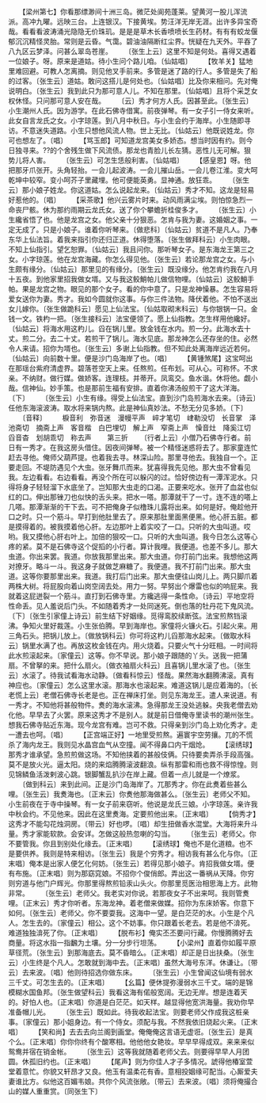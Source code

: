 <!-- { "loadSidebar": true } -->
　　【梁州第七】你看那缥渺间十洲三岛。微茫处阆苑蓬莱。望黄河一股儿浑流派。高冲九曜。远映三台。上连银汉。下接黄埃。势汪洋无岸无涯。出许多异宝奇哉。看看看波涛涌光隐隐无价珠玑。是是是草木长香喷喷长生药材。有有有蛟龙偃郁沉沉精怪灵胎。常则是云昏。气霭。碧油油隔断红尘界。恍疑在九天外。平吞了八九区云梦泽。问甚么翠岛苍崖。
　　〔张生上云〕这里不知是何处。喜得又遇着一位娘子。呀。原来是道姑。待小生问个路儿咱。〔仙姑唱〕
　　【牧羊关】猛地里难回避。可教人怎离摘。则见他叉手前来。多管是迷了路的行人。多管是失了船的过客。〔张生云〕道姑。敢问这搭儿是何处也。〔仙姑唱〕比及你来相问。先对俺说明白。〔张生云〕我到此只为那可意人儿。不知在那里。〔仙姑唱〕且将个采芝女权休怪。只问那可意人安在哉。
　　〔云〕秀才何方人氏。因甚至此。〔张生云〕小生潮州人氏。因为游学。在此石佛寺借寓。前夜弹琴。有一女子引一侍女来听。此女自言龙氏之女。小字琼莲。到八月中秋日。与小生会约于海岸。小生随即寻访。不意迷失道路。小生只想他风流人物。世上无比。〔仙姑云〕他既说姓龙。你可也想左了。〔唱〕
　　【骂玉郎】可知道龙宫美女多娇态。想当时因有约。则今日独寻来。??的个舍残生做下风流债。那龙也青脸儿长左猜。恶性儿无可解。狠势儿将人害。
　　〔张生云〕可怎生恁般利害。〔仙姑唱〕
　　【感皇恩】呀。他把那牙爪张开。头角轻抬。一会儿起波涛。一会儿摧山岳。一会儿卷江淮。变大呵乾坤中较窄。变小呵芥子里藏埋。他可便能英勇。显神通。放狂乖。
　　〔张生云〕那小娘子姓龙。你这道姑。怎么说起龙来。〔仙姑云〕秀才不知。这龙是轻易好惹他的。〔唱〕
　　【采茶歌】他兴云雾片时来。动风雨满尘埃。则怕惊急烈一命丧尸骸。休为那约雨期云龙氏女。送了你个攀蟾折桂俊多才。
　　〔张生云〕小生纔省悟了也。他是龙宫之女。他父亲十分狠恶。怎肯与我为妻。这婚姻之事。一定无成了。只是小娘子。谁着你听琴来。〔做悲科〕〔仙姑云〕贫道不是凡人。乃奉东华上仙法旨。着我来指引你还归正道。休得堕落。〔张生做拜科云〕小生肉眼。不知上仙指引。望乞恕罪。〔仙姑云〕我且问你。那听琴女子。是东海龙王第三之女。小字琼莲。他在龙宫海藏。你怎么得见他。〔张生云〕若论那龙宫之女。与小生颇有缘分。〔仙姑云〕那里见的有缘分。〔张生云〕既没缘分。他怎肯约我在八月十五夜。到他家里招我做女壻。又与我这鲛鮹帕儿做信物哩。〔仙姑云〕这鲛鮹手帕。果是龙宫之物。眼见的那个女子。看的你中意了。只是龙神懆暴。怎生容易将爱女送你为妻。秀才。我如今圆就你这事。与你三件法物。降伏着他。不怕不送出女儿嫁你。〔张生做跪科云〕愿见上仙法宝。〔仙姑取砌末科云〕与你银锅一只。金钱一文。铁杓一把。〔张生接科云〕法宝便领了。愿上仙指教。怎生样用他纔好。〔仙姑云〕将海水用这杓儿。舀在锅儿里。放金钱在水内。煎一分。此海水去十丈。煎二分。去二十丈。若煎干了锅儿。海水见底。那龙神怎么还存坐的住。必然令人来请。招你为壻也。〔张生云〕多谢上仙指教。但不知此处离海岸远近若何。〔仙姑云〕向前数十里。便是沙门岛海岸了也。〔唱〕
　　【黄锺煞尾】这宝呵出在那瑶台紫府清虚界。碧落苍空天上来。任熬煎。任布划。可从心。可称怀。不求亲。不纳财。做行媒。做娇客。连理枝。并蒂开。凤鸾交。鱼水谐。休将他。觑小哉。信神仙。妙手策。也是那前生福有安排。直着你沸汤般煎干了这大洋海。〔下〕
　　〔张生云〕小生有缘。得受上仙法宝。直到沙门岛煎海水去来。〔诗云〕任他东海滚波涛。取水将来锅内熬。此是神仙真妙法。不愁无分见多娇。〔下〕
　　〔音释〕
　　棙音利　弥音迷　漫幔平声　崪才笔切　峍勒没切　长音掌　泽池斋切　摘斋上声　客音楷　白巴埋切　解上声　窄斋上声　懆音灶　降奚江切　舀音杳　划胡乖切　称去声
　　第三折
　　〔行者上云〕小僧乃石佛寺行者。前日有一秀才。在我这房头借住。因夜间弹琴。被一个精怪迷惑将去了。那家童连忙赶去寻他。俺师父葫芦提。也着我去寻。林深山险。那里寻他去。我独自一个。正要走回。不堤防遇见个大虫。张牙舞爪而来。犹喜得我先见他。那大虫不曾看见我。左边看看。右边看看。再没个所在可以躲闪的过。恰好傍边有一潭浑泥水。只得将身子轻轻溜下水底坐了。岂知那大虫走的口渴。正要来吃水。张开了血盆也似红的口。伸出那锉刀也似快的舌头来。把水一嗒。那潭就干了一寸。连不连的嗒上几嗒。那潭渐渐的干下去。可不把俺身子似橹珠儿露将出来。如何是好。俺趁他开口之时。只一个筋斗。早打到他肚里去了。原来那肚里面黑便黑。他心肝五脏。都是摸得着的。被我摸着他心肝。左边那叶上着实咬了一口。只听的大虫叫道。哎哟。我又摸他心肝右叶上。加倍的狠咬一口。只听的大虫叫道。我今日怎么这等心疼的紧。莫不是石佛寺这个促搯的小行者。算计我哩。我便道。也差不多儿。那大虫道。你出来罢。我道。你放我那里出来。那大虫道。你打前门出来。我想他这两对撩牙。略斗一斗。我这身子就做芝麻糖了。我便道。我不打前门出来。那大虫道。这等你要那里出来。我道。我打后门出来。那大虫便往山岗儿上。两只脚爪着两株大树。将屁股向着山岗空阔去处。用力一努。早努出个爆雷也似的响屁来。我就着这屁迸裂一个筋斗。直打到石佛寺里。方纔逃得一条性命。〔诗云〕平地空将性命丢。见人羞说后门头。不如随着秀才一处同迷死。倒也落的牡丹花下鬼风流。〔下〕〔张生引家僮上诗云〕前生结下好姻缘。觅得鸾胶续断弦。法宝煎熬铛滚沸。争知火里好裁莲。小生张伯腾。早到海岸也。家僮将火镰火石。引起火来。用三角石头。把锅儿放上。〔做放锅科云〕你可将这杓儿舀那海水起来。〔做取水科云〕锅里水满了也。再放这枚金钱在内。用火烧着。只要火气十分旺相。一时间将此水煎滚起来。〔家僮云〕这等。你不早说。那小娘子跟随的丫头。送我一把蒲扇。不曾拏的来。把什么扇火。〔做衣袖扇火科云〕且喜锅儿里水滚了也。〔张生云〕水滚了。待我试看海水动静。〔做看科惊云〕怪哉。果然海水翻腾沸滚。真有神应也。〔家僮云〕怎么这里水滚。那海水也滚起来。难道这锅儿是应着海的。〔长老慌上云〕老僧石佛寺长老是也。正在禅床打坐。则见东海龙王。遣人来说道。有一秀才。不知他将甚般物件。煑的海水滚沸。急得那龙王没处逃躲。央我老僧去劝化他。早早去了火罢。原来这秀才不是别人。就是前日借俺寺里读书的潮州张生。想我石佛寺贴近东海。现今龙宫有难。岂可不救。只得亲到沙门岛上劝化秀才。走一遭去也呵。〔唱〕
　　【正宫端正好】一地里受煎熬。遍寰宇空劳攘。兀的不慌杀了海内龙王。我则见水晶宫血气从空撞。闻不得鼻口内干烟炝。
　　【滚绣球】那秀才谁承望。急煎煎做这场。不知他挟着的甚般伎俩。只待要卖弄杀手段高强。莫不是放火光。逼太阳。烧的来焰腾腾滚波翻浪。纵有那雷和雨也救不得惊惶。则见锦鳞鱼活泼剌波心跳。银脚蟹乱扒沙在岸上藏。但着一点儿就是一个燎浆。
　　〔做到科云〕来到此间。正是沙门岛海岸了。兀那秀才。你在此煑着些甚么哩。〔张生云〕我煑海也。〔正末云〕你煑他那海做甚么。〔张生云〕老师父不知。小生前夜在于寺中操琴。有一女子前来窃听。他说是龙氏三娘。小字琼莲。亲许我中秋会约。不见他来。因此在这里煑海。定要煎他出来。〔正末唱〕
　　【倘秀才】这秀才不能勾花烛洞房。〔带云〕好也啰。〔唱〕却生扭做香水混堂。大海将来升斗量。秀才家能软款。会安详。怎做这般热忽喇的勾当。
　　〔张生云〕老师父。你不要管我。你且到别处化缘去。〔正末唱〕
　　【滚绣球】俺也不是化道粮。也不是要供养。我则是特来相访。〔张生云〕我是个穷秀才。相访我有甚么化与你。〔正末唱〕俺本是出家人便乞化何妨。〔张生云〕若得见那小娘子。肯招我做女壻。便有布施。〔正末唱〕则为那窈窕娘。不招你个俊俏郎。弄出这一番祸从天降。你穷则穷道与他门户辉光。你那里得熬煎铅汞山头火。你那里觅医治相思海上方。此物非常。
　　〔张生云〕老师父。我老实对你说。若那夜女子不出来呵。我则管煑哩。〔正末云〕秀才你听者。东海龙神。着老僧来做媒。招你为东床娇客。你意下如何。〔张生云〕老师父。你不要耍我。这海中一望。是白茫茫的水。小生是个凡人。怎生去的。〔家僮云〕相公。这个不妨事。你只跟着长老去。若是他不渰死。难道独独渰死了你。〔正末唱〕
　　【脱布衫】俺实丕丕要问行藏。你慢腾腾好去商量。将这水指一指飜为土壤。分一分步行坦荡。
　　【小梁州】直着你如履平原草径荒。〔张生云〕到那海底去。莫不昏暗么。〔正末唱〕却正是日出扶桑。〔张生云〕小生终是个凡人。怎敢就到海中去。〔正末唱〕虽然大海号东洋。休谦让。〔带云〕去来波。〔唱〕他则待招选你做东床。
　　〔张生云〕小生曾闻这仙境有弱水三千丈。可怎生去的。〔正末唱〕
　　【幺篇】便休提弥漫弱水三千丈。端的是锦模糊水国鱼邦。〔张生做望科云〕我看这海有偌般宽阔。无边无岸。想是连着天的。好怕人也。〔正末唱〕你道是白茫茫。如天样。越显得他宽洪海量。我劝你早准备帽儿光。
　　〔张生云〕既如此。待我收起法宝。则要老师父作成我这桩亲事。〔家僮云〕那小姐身边。有一个侍女。须配与我。不然我依旧烧起火来。〔正末唱〕
　　【笑和尚】去去去向兰阁到画堂。俺俺俺这言语无虚诳。〔张生云〕是真个么。〔正末唱〕你你你终有个酸寒相。他他他女艳妆。早早早得成双。来来来似鸳鸯并宿在销金帐。
　　〔张生云〕这等我就随着老师父去。则要得早早人月团圆。休孤旧约也。〔正末唱〕
　　【尾声】则为你佳人才子多情况。諕得他椿室萱堂着意忙。你貌又轩昂才又良。他玉有温柔花有香。意相投姻缘可配当。心厮爱夫妻谁比方。似他这百媚韦娘。共你个风流张敞。〔带云〕去来波。〔唱〕须将俺撮合山的媒人重重赏。〔同张生下〕
